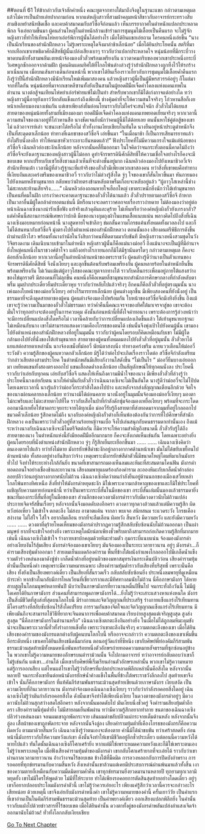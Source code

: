 ##ตอนที่ 61 ให้ข้ากล่าวกับเจ้าสักคำหนึ่ง
คณะทูตจากทางใต้มาถึงจิงตูในฐานะแขก กล่าวตามเหตุผลแล้วไม่ควรเป็นฝ่ายเอ่ยปากถามก่อน หากแต่หญิงสาวที่สวมผ้าคลุมหน้าสีขาวกับอาจารย์กระทรวงสิบสามชิงเหย้าสนิทชิดเชื้อ และคบค้าสมาคมกับสวีซื่อจีก่อนแล้ว เห็นบรรยากาศในตำหนักแปลกประหลาดพิกล จึงเอ่ยถามขึ้นมา
ผู้คนส่วนใหญ่ในตำหนักล้วนเข้าร่วมการชุมนุมไม้เลื้อยเป็นคืนแรก จะไม่รู้จักหญิงสาวที่ทำให้เทียนไห่หยาเอ๋อร์พิการผู้นั้นได้อย่างไร เมื่อได้ยินแขกเอ่ยถาม ใครคนหนึ่งเอ่ยขึ้น “นางเป็นนักเรียนของสำนักฝึกหลวง ไม่รู้เพราะเหตุใดจึงมาล่าช้าเล็กน้อย”
เมื่อได้ยินประโยคนั้น สตรีที่มาจากเทือกเขาเทพธิดาศักดิ์สิทธิ์ผู้นั้นเปล่งเสียงเบาๆ ราวกับว่าแปลกประหลาดใจ หนุ่มน้อยที่มีกระบี่วางพาดบนตักทั้งสามพลันเงยหน้าจ้องมองลั่วลั่วพร้อมเพรียงกัน แววตาคมกริบของพวกเขาประหนึ่งกระบี่วิเศษถูกชักออกจากด้ามฝัก
ผู้คนดินแดนทิศใต้ที่ไกลโพ้นต่างล่วงรู้ว่าสำนักฝึกหลวงถูกทิ้งไว้ให้รกร้างมาเนิ่นนาน เมื่อบนเส้นทางเดินก่อนหน้านี้ พวกเขาได้ยินเรื่องราวเกี่ยวกับการชุมนุมไม้เลื้อยค่ำคืนแรก ถึงรู้ว่าปีนี้สำนักฝึกหลวงมีนักเรียนใหม่เพิ่มมาสองคน แล้วหญิงสาวผู้นี้เป็นผู้มีพรสวรรค์อยู่ๆ ก็โผล่มาจากที่ใดกัน
หนุ่มน้อยที่มาจากเขาหลีซานทั้งยังเป็นสามในผู้ยอดฝีมือเจ็ดคำโคลงแห่งแดนเทพในตำนาน นางต่อสู้จนเทียนไห่หย่าเอ๋อร์พ่ายแพ้ไม่เป็นท่า สำหรับพวกเขาก็มิได้เก่งกาจแต่อย่างใด ทว่าหญิงสาวผู้นี้อายุยังเยาว์วัยกลับแข็งแกร่งถึงเพียงนี้ ช่างคุ้มค่าที่จะให้ความสนใจจริงๆ
โก่วหานสือก็เงยหน้าเหลือบมองนางเช่นกัน แต่เขาเพียงส่งยิ้มอ่อนโยนราวกับไม่ใคร่จะสนใจนัก
ลั่วลั่วไม่ได้แยแสสายตาของหนุ่มน้อยทั้งสามที่เมียงมองมา ยอดฝีมือเจ็ดคำโคลงแห่งแดนเทพยอดเยี่ยมจริงๆ หากเวลานี้ความสนใจของนางอยู่ที่โก่วหานสือ นางชัดเจนยิ่งนักว่าคนผู้นี้มิได้ด้อยเลย ตนนั้นหาใช่คู่ต่อสู้ของเขาไม่ แล้วอาจารย์เล่า จะชนะเขาได้หรือไม่
ทั่วทั้งงานเงียบเชียบในทันใด นางยืนอยู่หน้าประตูตำหนักจึงเป็นที่สะดุดตาเล็กน้อย
ท่าทางที่เฉยชาของสวีซื่อจี เอ่ยขึ้นมา “ในเมื่อมาช้า ก็เป็นการเสียมารยาทแล้ว ยังไม่รีบนั่งลงอีก ทำให้คนเขาหัวเราะเยาะกันหมดแล้ว!”
ฟังประโยคที่ไม่มีความเกรงใจแม้แต่น้อยของสวีซื่อจี เฉินหลิวอ๋องชะงักเล็กน้อย หลังจากนั้นคลี่ยิ้มออกมา ในใจคิดว่าจนกระทั่งตอนนี้คาดไม่ถึงว่าสวีซื่อจีจะยังเดาฐานะของหญิงสาวผู้นี้ไม่ออก ดูท่าจักรพรรดินีศักดิ์สิทธิ์ให้ความเชื่อใจอย่างไรก็คงจะมีขอบเขต หากเปรียบกับเซวียสิ่งชวนแล้วเห็นทีจะต่างชั้นอยู่มาก
เฉินหลิวอ๋องมองไปยังเหมาชิวอวี่เจ้าสำนักเทียนเต้า เวลานี้ผู้ที่ล่วงรู้ฐานะที่แท้จริงของลั่วลั่วมีเพียงพวกเขาสองคน ทว่าสิ่งที่เขาพบคือท่าทางที่เงียบงันและเคร่งขรึมของเหมาชิวอวี่ ราวกับว่าไม่ล่วงรู้สิ่งใด จู่ๆ ใจของเขาก็สั่นไหวขึ้นมา หันกายมองไปยังเหมยหลี่ซามุขนายก กลับพบว่าฝ่ายตรงข้ามหลับตาพริ้มเกือบจะหลับอยู่แล้ว
“ผู้อาวุโสเหล่านี้ช่างไม่สะทกสะท้านเสียจริง......”
เฉินหลิวอ๋องถอนหายใจเฮือกใหญ่ เขาตระหนักยิ่งนักว่าใต้เท้ามุขนายกเป็นคนที่คมในฝัก เกรงว่าคงจะคาดเดาฐานะของลั่วลั่วได้นานแล้ว
ลั่วลั่วปรายตามองสวีซื่อจี ถ้าหากเป็นเวลาอื่นมีผู้ใดกล้าด่าทอตนเช่นนี้ มีหรือนางจะลดราวาศอกจบเรื่องราวง่ายดาย ไม่ต้องมองว่าอยู่ต่อหน้าเฉินฉางเซิงนางน่ารักเชื่อฟัง แท้จริงแล้วดุดันและดุร้าย ไม่เห็นหรือว่าองค์หญิงผิงกั๋วยังเกรงกลัว?
แต่ค่ำคืนนี้สถานการณ์พิเศษกว่าปกติ มือของนางกุมถุงผ้าในแขนเสื้อแนบแน่น พลางคิดไปถึงสิ่งที่เฉินฉางเซิงมอบหมายก่อนหน้านี้ นางสูดหายใจเข้าลึกๆ ข่มกลั้นความโกรธแค้นทั้งหมดทั้งมวลลงไป และก็ไม่ได้สนทนากับสวีซื่อจี มุ่งตรงไปยังตำแหน่งของสำนักฝึกหลวง
ตอนนั้นเอง เสียงดนตรีพิธีการดังขึ้น ผ้าม่านปลิวไสว พร้อมทั้งนางกำนัลในวังสิบกว่าคนที่ติดตามมากับขันที มีหญิงสาวนางหนึ่งสวมชุดในวังวิจิตรงดงาม เดินเนิบนาบเข้ามาในตำหนัก
หญิงสาวผู้นั้นก็คือแม่นางม่อ​อวี่
ถึงแม้นางจะเป็นผู้ที่มีอำนาจยิ่งใหญ่คนหนึ่งในราชวงศ์ต้าโจว แต่ถึงอย่างไรภายนอกก็มิได้มีฐานันดรใดๆ กล่าวตามเหตุผล ก็คงจะด้อยสักเล็กน้อย หากเวลานี้อยู่ในตำหนักด้านหน้าของพระราชวัง ผู้คนต่างรู้ดีว่านางเป็นตัวแทนของจักรพรรดินีศักดิ์สิทธิ์ จึงนั่งเงียบๆ และลุกขึ้นต้อนรับพร้อมเพรียงกัน
ผู้คนหลายร้อยในตำหนักยืนขึ้นพร้อมเพรียงกัน ไม่เว้นแม้แต่ผู้อาวุโสของคณะทูตจากทางใต้ ราวกับคลื่นกระเพื่อมอยู่ภายใต้แสงสว่างของไข่มุกราตรี
มีสองคนที่ไม่ลุกขึ้น
คนหนึ่งก็คือเหมยลี่ซามุขนายกสำนักการศึกษากลางที่กำลังหลับตาพริ้ม มุมปากประเดี๋ยวยิ้มประเดี๋ยวหุบ ราวกับว่าหลับไปแล้วจริงๆ
อีกคนก็คือลั่วลั่วที่อยู่ตรงมุมนั้น นางเพ่งมองใบหน้าของม่อ​อวี่เงียบๆ อย่างไร้มารยาทเล็กน้อย
ผู้คนต่างลุกขึ้น มีเพียงสองคนที่ยังนั่งอยู่ เป็นธรรมดาที่จะดึงดูดสายตาของผู้คน ผู้คนต่างจ้องมองไปพร้อมกัน ใบหน้าของสวีซื่อจีถมึงทึงยิ่งขึ้น ถึงแม้เขาจะรู้ว่าความเป็นมาของลั่วลั่วไม่ธรรมดา ทว่าค่ำคืนนี้คณะเจรจาของทิศใต้มาเจรจาสู่ขอ เขาจะต้องมั่นใจว่าทุกอย่างจะต้องอยู่ในการควบคุม ดังนั้นก่อนหน้านี้ที่ตั้งใจด่าทอนาง เพราะต้องการรู้ล่วงหน้าว่าจะมีการเปลี่ยนแปลงสิ่งใดหรือไม่
เวลานี้คล้ายกับว่าการเปลี่ยนแปลงเกิดขึ้นแล้ว
ใต้เท้ามุขนายกฐานะไม่เหมือนกับนาง เขาไม่สามารถแสดงความเคืองโกรธของตนได้ เช่นนั้นจึงพุ่งเป้าไปยังคนผู้นั้น
เขามองไปยังตำแหน่งของสำนักฝึกหลวงที่อยู่ในมุมนั้น
ราวกับว่าผู้คนโดยรอบก็คิดเหมือนกับเขา ไม่มีผู้ใดกล้ามองไปยังที่นั่งของใต้เท้ามุขนายก สายตาของผู้คนทั้งหมดมองไปยังลั่วลั่วที่อยู่มุมนั้น
ลั่วลั่วหาได้แยแสต่อสายตาเหล่านั้น นางจ้องเขม็งที่ม่อ​อวี่ นัยน์ตาสงบนิ่ง ท่าทางเคร่งขรึม ฉายแววเตือนให้ม่อ​อวี่ระวังตัว
ความรู้สึกของผู้คนหวาดกลัวเล็กน้อย มิรู้ได้ว่าต่อไปจะเกิดเรื่องราวใดต่อ
สวีซื่อจีกำลังเตรียมว่ากล่าวเสียสองสามประโยค ในตำหนักพลันมีเสียงกังวานใสดังขึ้น
“ไม่เป็นไร ”
ม่อ​อวี่ยิ้มบางเอ่ยออกมา เหยียดแขนทั้งสองตรงออกไป แขนเสื้อลดต่ำลงเล็กน้อย เป็นสัญลักษณ์ให้ทุกคนนั่งลง
ประโยคนี้ราวกับว่าเอ่ยกับทุกคน เอ่ยกับสวีซื่อจี แสดงให้เห็นถึงความมีน้ำใจของนาง
มีเพียงลั่วลั่วที่ล่วงรู้ว่า ประโยคนี้นางเอ่ยกับตน
นางให้คำมั่นกับลั่วลั่วว่าเฉินฉางเซิงจะไม่เป็นอันใด
นางรู้ดีว่าม่อ​อวี่จะไม่โป้ปด โดยเฉพาะเวลานี้ นางรู้แล้วว่าม่อ​อวี่กระทำสิ่งใดลงไปบ้าง และหลังจากส่งสัญญาณเตือนอีกด้วย
จิตใจของนางผ่อนคลายลงเล็กน้อย ทว่านางมิได้ผ่อนคลาย
นางนั่งอยู่ในมุมนั้นจ้องมองม่อ​อวี่เงียบๆ มองตาไม่กะพริบและไม่ละสายตาไปที่ใด
ราวกับเสือในป่าที่กำลังดักซุ่มจ้องมองเหยื่อเงียบๆ พร้อมที่จะกระโดดออกมาฉีกเหยื่อให้ขาดกระจุยกระจายได้ทุกเมื่อ
ม่อ​อวี่รับรู้ถึงสายตาที่ส่งทอดมาจากมุมที่อยู่ไกลออกไป ขมวดคิ้วเล็กน้อย รู้สึกคาดไม่ถึง นางกับองค์หญิงผิงกั๋วต่างก็เห็นพ้องต้องกันว่าการที่ไปศึกษาที่สำนักฝึกหลวง คงเป็นเพราะว่าลั่วลั่วอยู่ที่สวนร้อยหญ้าจนเบื่อ จึงไปเล่นสนุกกับคนธรรมดาเท่านั้นเอง
ถึงแม้ระหว่างนางกับเฉินฉางเซิงจะมีไมตรีจิตต่อกัน ก็มิควรจะให้ความสำคัญถึงขนาดนี้
ลั่วลั่วรับรู้ได้ถึงสายตาของนาง ในตำหนักแห่งนี้ยังมียอดฝีมืออีกมากมาย ก็คงจะสังเกตเห็นเช่นกัน
โดยเฉพาะอย่างยิ่งผู้คนโดยรอบที่นั่งตำแหน่งสำนักฝึกหลวง จู่ๆ ก็รู้สึกเย็นยะเยือกขึ้นมา
......
......
เฉินฉางเซิงคิดว่าตนเองตายไปแล้ว ทว่ายังไม่ตาย
มังกรยักษ์สีดำชะงักอยู่กลางอากาศด้านหน้าเขา มันไม่ได้ขยับเขยื้อนไปด้านหน้าต่อ
ทั้งสองอยู่ห่างกันสิบกว่าจ้าง เหตุเพราะมังกรยักษ์สีดำตัวนี้มีขนาดใหญ่โตมหึมาเกินมังกรทั่วไป จึงทำให้ระยะห่างใกล้กันยิ่ง ขนาดที่เขาสามารถมองเห็นลมและหิมะที่สะสมตามโคนฟัน มังกรดำทอดถอนใจอย่างเชื่องช้าและยาวนาน เสียงลมพายุแผดร้องก้องคำราม ละอองหิมะกับเกล็ดน้ำค้างล่องลอยปลิวว่อนอยู่กลางอากาศนับไม่ถ้วน
เฉินฉางเซิงคิดว่าตนกำลังยืนอยู่ด้านนอกของเมืองเสวี่ยเหล่าไกลโพ้นทางทิศเหนือ
สิ่งที่ทำให้มังกรดำหยุดชะงัก มิใช่เพราะความกล้าหาญของเขาและก็มิใช่ประโยคที่เผชิญกับความตายก่อนหน้านี้ ทว่าเป็นเพราะกระบี่สั้นในมือของเขา
กระบี่สั้นเล่มนั้นมองแล้วธรรมดายิ่ง
ขณะที่มองกระบี่สั้นที่อยู่ในมือของเขา ส่วนลึกของดวงตามังกรดำราวกับมีดวงดาวนับไม่ถ้วนเปล่งประกายเจิดจรัสขึ้นเรื่อยๆ หลังจากนั้นจึงมอดดับลงอีกครา
ดวงดาวทุกดวงล้วนแล้วแต่มีความรู้สึก
ผิดหวังห่อเหี่ยว
ไม่เข้าใจ
ตกตะลึง
ไม่สงบ
อาฆาตแค้น
จากลา
พบเจอ
สนิทสนม
ระแวดระวัง
โกรธเคือง
สง่างาม
ไม่ใส่ใจ
ใส่ใจ
อยากลืมเลือน
ยากที่จะลืมเลือน
ผิดหวัง
สิ้นหวัง
มีความหวัง
และยังมีความหวัง
......
......
ดวงตาที่ดุร้ายโหดเหี้ยมของมังกรดำปรากฏความรู้สึกสลับซับซ้อนนับไม่ถ้วนออกมา
เป็นเผ่ามนุษย์ ยากที่จะเข้าใจอย่างยิ่ง เพราะเหตุใดนัยน์ตาเพียงชั่วพริบตาถึงสามารถก่อเกิดความรู้สึกที่มากมายเช่นนี้
เฉินฉางเซิงไม่เข้าใจ ร่างกายเขาปกคลุมด้วยหิมะท่วมตัว กุมกระบี่แนบแน่น จ้องมองมังกรดำอย่างเงียบงันไร้สุ้มเสียง
มังกรดำจ้องมองเขาเงียบๆ มันจ้องมองเป็นระยะเวลายาวนาน
อยู่ๆ มังกรดำ...ก็คำรามเสียงทุ้มต่ำออกมา !
สายลมเย็นแผดก้องคำราม พื้นที่ข้างใต้ผนังกำแพงไกลออกไปมีเกล็ดน้ำแข็งรวมตัวร่วงหล่นลงมาดังซู่ซ่า เกล็ดน้ำค้างที่อยู่บนผิวของมหาสมุทรเงินกระเด็นปลิวว่อน
เสียงคำรามทุ้มต่ำนั้นเป็นหนึ่งคำ เหตุเพราะมีความหมายเฉพาะ
เสียงคำรามทุ้มต่ำราวกับเสียงที่บริสุทธิ์ เพราะนั่นคือเสียง ทั้งยังเป็นเสียงพยางค์เดี่ยว
เป็นเสียงที่สั้นรวดเร็ว กลับสลับซับซ้อนยิ่ง
ประหนึ่งลมพายุที่ดูเหมือนบ้าระห่ำ หากข้างในกลับมีการไหลเวียนที่เชี่ยวกรากและมีทิศทางลมนับไม่ถ้วน
นี่คือภาษามังกร
ได้หายสาบสูญในโลกมนุษย์หลายพันปี นับว่าเป็นภาษามังกรที่ยาวนานหมื่นปีขึ้นไป
จนกระทั่งถึงวันนี้ ไม่มีผู้ใดเคยได้ยินภาษามังกร ส่วนคนที่สามารถพูดภาษามังกรได้...ยิ่งไม่รู้ว่าจะเสาะแสวงหาแห่งหนใด
มังกรเป็นสิ่งมีชีวิตที่สูงส่งที่สุดบนโลกใบนี้ มีร่างกายและจิตวิญญาณที่ประเสริฐ ร่างกายแข็งแกร่งไร้เทียมทาน มีโครงสร้างที่สลับซับซ้อนไร้สิ่งใดเปรียบ การรวมกันของจิตใจและจิตวิญญาณแข็งแกร่งไร้เทียมทาน มีเพียงมันถึงจะสามารถใช้วิธีที่ยากจะจินตนาการเพื่อคบค้าสมาคม
เรียบง่ายสูงสุดแต่เจริญสูงสุด สูงส่งสูงสุด
“นี่คือภาษามังกรในตำนานหรือ”
เฉินฉางเซิงตกตะลึงงันอย่างยิ่ง
ในเมื่อไม่ได้ถูกลมหิมะคุมขัง น่าจะเป็นเพราะเวลานี้ทั่วทั้งร่างกายแข็งทื่อ
เพราะว่าเขาตะลึงงันจริงๆ
ความตกตะลึงของเขา เมื่อได้ยินเสียงของคำรามของมังกรแตกต่างกับผู้คนบนโลกใบนี้ หรืออาจจะกล่าวว่า ความตกตะลึงของเขาเพิ่มขึ้นอีกระดับหนึ่ง
เขาเคยได้ยินเสียงชนิดนี้มาก่อน
ตอนอยู่วัดเก่าที่ซีหนิง เขากับศิษย์พี่ท่องคัมภีร์สามพันธรรมะม้วนสุดท้ายมีทั้งหมดหนึ่งพันหกร้อยหนึ่งตัวอักษรถ่ายทอดความหมายสัจธรรมที่ซุกซ่อนอยู่ข้างใน พวกเขาไม่รู้ความหมายของอักษรบนตำราม้วนนั้น จึงไปถามอาจารย์ ทว่าอาจารย์กลับตอบว่าเขาก็ไม่รู้เช่นกัน แต่เขา...อ่านได้
เมื่อเขากับศิษย์พี่เริ่มเรียนอ่านตัวอักษรเหล่านั้น
พวกเขาไม่รู้ความหมาย แต่รู้การออกเสียง
แต่ไหนแต่ไรเขาไม่รู้ว่าอักษรที่แปลกประหลาดพิลึกเหล่านั้นคือสิ่งใด
หลังจากนั้นหลายปี จนกระทั่งเขายืนต่อหน้ามังกรยักษ์น้ำค้างแข็งในพื้นที่ข้างใต้พระราชวังลึกลงไป สุดท้ายเขาจึงเข้าใจ
นั่นก็คือภาษามังกร
ที่แท้คัมภีร์สามพันธรรมะม้วนสุดท้ายเขียนด้วยภาษามังกร
เงียบสงัด
เป็นความเงียบที่กินเวลายาวนาน
มังกรดำจ้องมองเฉินฉางเซิงเงียบๆ ราวกับว่ากำลังรอคอยสิ่งใดอยู่
เฉินฉางเซิงไม่รู้ว่ามันกำลังรอคอยสิ่งใด ดังนั้นเขาจึงทำได้เพียงนิ่งเงียบ
ในดวงตาของมังกรดำอยู่ๆ มีดวงดาวนับไม่ถ้วนสุกสว่างสดใสอีกครา หลังจากนั้นมอดดับไป
มันเงียบนิ่งชั่วครู่ จึงคำรามเสียงทุ้มต่ำอีกครา
เสียงคำรามนี้ทุ่มต่ำยิ่ง ไม่มีสายลมเย็นพัดผ่าน ทว่ามีความรู้สึกอยากทำลาย
ขนตาของเฉินฉางเซิงปลิวร่วงหล่นลงมา
จอนผมเขาถูกพัดกระจาย เส้นผมดำขลับปลิวแผ่กระจายเต็มด้านหลัง หลังจากนั้นจึงลู่ลง
เสื้อผ้าของเขาถูกพัดกระจาย หลังจากนั้นจึงลู่ลง
เสียงคำรามทุ้มต่ำที่เคืองโกรธของมังกรก็คือความผิดหวัง ตามมาด้วยสิ้นหวัง
เฉินฉางเซิงรู้ว่าตนเองจะต้องตาย คำนี้มิได้น่าขบขัน ทว่าเศร้าสลดยิ่ง
ก่อนหน้านี้มังกรราวกับให้ความหวังแก่เขา ดังนั้นจึงทำให้เขามีชีวิตอยู่อีกชั่วประเดี๋ยว
แต่ตอนนี้ความหวังได้หายไปแล้ว
ทันใดนั้นเฉินฉางเซิงก็โศกเศร้ายิ่ง หากแต่มิใช่เพราะหมดความหวังและก็มิใช่เพราะตนเอง
ไม่รู้ว่าเพราะเหตุใด เมื่อฟังเสียงคำรามทุ้มต่ำของมังกรดำ เขากลับโศกเศร้ายากที่จะเอ่ยได้
ราวกับว่าเขาผ่านกาลเวลามายาวนาน อ้างว้างจนไร้ขอบเขต
ข้างใต้ที่มืดมิด การลวงหลอกกับการปิดบังอำพราง การรอคอยที่ทุกข์ทรมานกับความสิ้นหวัง
สิ่งเหล่านั้นเขาล้วนแต่เคยมีประสบการณ์ผ่านพ้นมาแล้วทั้งสิ้น
เงาของความตายก็เหมือนกับความมืดมิดยามค่ำคืน เขาทุกข์ทรมานยิ่งยวดมานานหลายปี ทุกยามทุกเวลามิหยุดยั้ง
เขาไม่มีใครให้พูดด้วย ไม่มีที่ให้ระบาย ทำได้เพียงรอคอยการตัดสินสุดท้ายอย่างโดดเดี่ยว
อยู่ๆ เขาก็อยากปลอบประโลมมังกรดำตัวนี้
เขาไม่รู้ว่าควรเอ่ยอะไร เพียงแค่รู้สึกว่าเวลานี้ควรจะกล่าวอะไรเสียหน่อย
ด้วยเหตุนี้ เขาจึงเอ่ยกับมังกรดำหนึ่งคำ
เขาไม่รู้ความหมายของคำนี้
ครั้นเยาว์วัย เป็นคำแรกที่เขาอ่านเป็นในคัมภีร์สามพันธรรมะม้วนสุดท้าย
เป็นคำพยางค์เดี่ยว ออกเสียงแปลกพิลึกยิ่ง
ในคำนั้นราวกับแฝงไปด้วยข่าวสารที่ไร้ขอบเขต
เมื่อได้ยินคำนั้น ดวงตาทั้งคู่ของมังกรดำพลันเปล่งลำแสงเจิดจ้าออกมานับไม่ถ้วน!
ทั่วทั้งโลกกลับเงียบเชียบ




[Go To Next Chapter]( ./63.md)